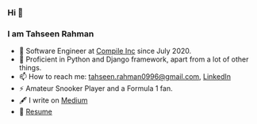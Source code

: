 ### Hi 👋 
### I am Tahseen Rahman

- 💼  Software Engineer at [Compile Inc](www.compile.com) since July 2020.
- 🌱  Proficient in Python and Django framework, apart from a lot of other things.
- 📫  How to reach me: tahseen.rahman0996@gmail.com, [LinkedIn](https://www.linkedin.com/in/tahseen09)
- ⚡ Amateur Snooker Player and a Formula 1 fan.
- 🖋 I write on [Medium](https://tahseen-rahman.medium.com/)
- 🔖 [Resume](https://github.com/tahseen09/tahseen09/blob/main/Resume(Tahseen_Rahman).pdf)
